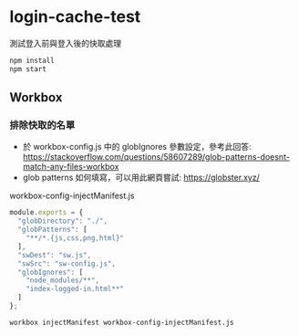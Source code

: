 # login-cache-test
測試登入前與登入後的快取處理


```bash
npm install
npm start
```

## Workbox

### 排除快取的名單
* 於 workbox-config.js 中的 globIgnores 參數設定，參考此回答: https://stackoverflow.com/questions/58607289/glob-patterns-doesnt-match-any-files-workbox
* glob patterns 如何填寫，可以用此網頁嘗試:  https://globster.xyz/

workbox-config-injectManifest.js
```js
module.exports = {
  "globDirectory": "./",
  "globPatterns": [
    "**/*.{js,css,png,html}"
  ],
  "swDest": "sw.js",
  "swSrc": "sw-config.js",
  "globIgnores": [
    "node_modules/**", 
    "index-logged-in.html**"
  ]
};
```

```bash
workbox injectManifest workbox-config-injectManifest.js
```